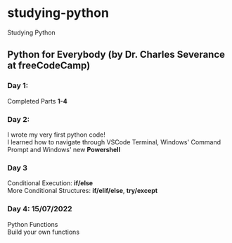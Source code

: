 # studying-python
Studying Python 

## Python for Everybody (by Dr. Charles Severance at freeCodeCamp)

### Day 1:

Completed Parts **1-4** 

### Day 2:

I wrote my very first python code!  
I learned how to navigate through VSCode Terminal, Windows' Command Prompt and Windows' new **Powershell**  

### Day 3

Conditional Execution: **if/else**  
More Conditional Structures: **if/elif/else**, **try/except**  

### Day 4: 15/07/2022

Python Functions  
Build your own functions

